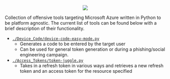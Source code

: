 <p align="center">
  <img src="https://user-images.githubusercontent.com/28767257/160513484-cb70370c-9fce-48d1-84ec-8b9ea3cf8e5a.png">
</p>

Collection of offensive tools targeting Microsoft Azure written in Python to be platform agnostic. The current list of tools can be found below with a brief description of their functionality.

- [`./Device_Code/device-code-easy-mode.py`](https://github.com/blacklanternsecurity/offensive-azure/tree/main/Device_Code)
  - Generates a code to be entered by the target user
  - Can be used for general token generation or during a phishing/social engineering campaign.
- [`./Access_Tokens/token-juggle.py`](https://github.com/blacklanternsecurity/offensive-azure/tree/main/Access_Tokens)
  - Takes in a refresh token in various ways and retrieves a new refresh token and an access token for the resource specified
